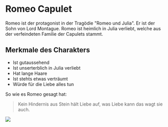 # Romeo Capulet
Romeo ist der protagonist in der Tragödie "Romeo und Julia".  Er ist der Sohn von Lord Montague. 
Romeo ist heimlich in Julia verliebt, welche aus der verfeindeten Familie der Capulets stammt.

## Merkmale des Charakters
* Ist gutaussehend
* Ist unserterblich in Julia verliebt
* Hat lange Haare
* Ist stehts etwas verträumt
* Würde für die Liebe alles tun


So wie es Romeo gesagt hat:
> Kein Hindernis aus Stein hält Liebe auf, was Liebe kann das wagt sie auch.

<img src="https://upload.wikimedia.org/wikipedia/commons/5/55/Romeo_and_juliet_brown.jpg"/>
